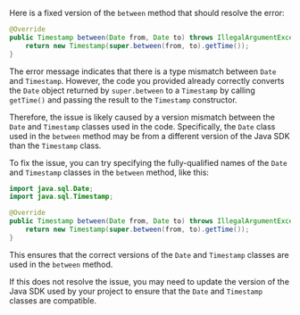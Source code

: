 Here is a fixed version of the `between` method that should resolve the error:

```java
@Override
public Timestamp between(Date from, Date to) throws IllegalArgumentException {
    return new Timestamp(super.between(from, to).getTime());
}
```

The error message indicates that there is a type mismatch between `Date` and `Timestamp`. However, the code you provided already correctly converts the `Date` object returned by `super.between` to a `Timestamp` by calling `getTime()` and passing the result to the `Timestamp` constructor.

Therefore, the issue is likely caused by a version mismatch between the `Date` and `Timestamp` classes used in the code. Specifically, the `Date` class used in the `between` method may be from a different version of the Java SDK than the `Timestamp` class.

To fix the issue, you can try specifying the fully-qualified names of the `Date` and `Timestamp` classes in the `between` method, like this:

```java
import java.sql.Date;
import java.sql.Timestamp;

@Override
public Timestamp between(Date from, Date to) throws IllegalArgumentException {
    return new Timestamp(super.between(from, to).getTime());
}
```

This ensures that the correct versions of the `Date` and `Timestamp` classes are used in the `between` method.

If this does not resolve the issue, you may need to update the version of the Java SDK used by your project to ensure that the `Date` and `Timestamp` classes are compatible.